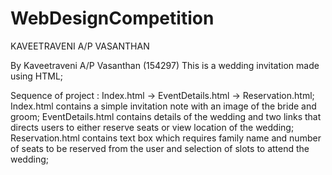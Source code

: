 # WebDesignCompetition
 KAVEETRAVENI A/P VASANTHAN

By Kaveetraveni A/P Vasanthan (154297) This is a wedding invitation made using HTML;

Sequence of project : Index.html -> EventDetails.html -> Reservation.html;
Index.html contains a simple invitation note with an image of the bride and groom;
EventDetails.html contains details of the wedding and two links that directs users to either reserve seats or view location of the wedding; 
Reservation.html contains text box which requires family name and number of seats to be reserved from the user and selection of slots to attend the wedding;

